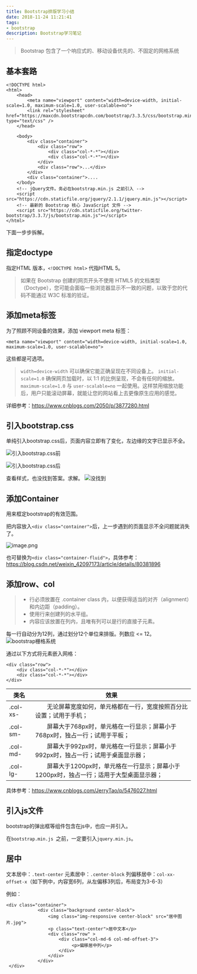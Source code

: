 ```yaml
---
title: Bootstrap排版学习小结
date: 2018-11-24 11:21:41
tags: 
- bootstrap
description: Bootstrap学习笔记
---
```


> Bootstrap 包含了一个响应式的、移动设备优先的、不固定的网格系统

## 基本套路
```
<!DOCTYPE html>
<html>
    <head>
        <meta name="viewport" content="width=device-width, initial-scale=1.0, maximum-scale=1.0, user-scalable=no">
        <link rel="stylesheet" href="https://maxcdn.bootstrapcdn.com/bootstrap/3.3.5/css/bootstrap.min.css" type="text/css" />
    </head>

    <body>
        <div class="container">
            <div class="row">
                <div class="col-*-*"></div>
                <div class="col-*-*"></div>      
            </div>
            <div class="row">...</div>
        </div>
        <div class="container">....
    </body>
    <!-- jQuery文件。务必在bootstrap.min.js 之前引入 -->
    <script src="https://cdn.staticfile.org/jquery/2.1.1/jquery.min.js"></script>
    <!-- 最新的 Bootstrap 核心 JavaScript 文件 -->
    <script src="https://cdn.staticfile.org/twitter-bootstrap/3.3.7/js/bootstrap.min.js"></script>    
</html>

```

下面一步步拆解。

## 指定doctype
指定HTML 版本，`<!DOCTYPE html>` 代指HTML 5。

> 如果在 Bootstrap 创建的网页开头不使用 HTML5 的文档类型（Doctype），您可能会面临一些浏览器显示不一致的问题，以致于您的代码不能通过 W3C 标准的验证。

## 添加meta标签
为了照顾不同设备的效果，添加 viewport meta 标签：

`<meta name="viewport" content="width=device-width, initial-scale=1.0, maximum-scale=1.0, user-scalable=no">`

这些都是可选项。

> `width=device-width` 可以确保它能正确呈现在不同设备上。
> `initial-scale=1.0` 确保网页加载时，以 1:1 的比例呈现，不会有任何的缩放。
> `maximum-scale=1.0` 与 `user-scalable=no` 一起使用。这样禁用缩放功能后，用户只能滚动屏幕，就能让您的网站看上去更像原生应用的感觉。

详细参考：https://www.cnblogs.com/2050/p/3877280.html

## 引入bootstrap.css
单纯引入bootstrap.css后，页面内容立即有了变化，左边缘的文字已显示不全。

![引入bootstrap.css前](https://upload-images.jianshu.io/upload_images/6240664-6404efaf1119d3be.png?imageMogr2/auto-orient/strip%7CimageView2/2/w/1240)

![引入bootstrap.css后](https://upload-images.jianshu.io/upload_images/6240664-f281ed55829b7e00.png?imageMogr2/auto-orient/strip%7CimageView2/2/w/1240)

查看样式，也没找到答案。求解。
![没找到](https://upload-images.jianshu.io/upload_images/6240664-7392c18ef82524f2.png?imageMogr2/auto-orient/strip%7CimageView2/2/w/1240)


## 添加Container

用来框定bootstrap的有效范围。

把内容放入`<div class="container">`后，上一步遇到的页面显示不全问题就消失了。

![image.png](https://upload-images.jianshu.io/upload_images/6240664-41d3b39e2688464b.png?imageMogr2/auto-orient/strip%7CimageView2/2/w/1240)

也可替换为`<div class="container-fluid">`，具体参考：https://blog.csdn.net/weixin_42097173/article/details/80381896

## 添加row、col
> - 行必须放置在 .container class 内，以便获得适当的对齐（alignment）和内边距（padding）。
> - 使用行来创建列的水平组。
> - 内容应该放置在列内，且唯有列可以是行的直接子元素。

每一行自动分为12列，通过划分12个单位来排版。列数应 <= 12。
![bootstrap栅格系统](https://upload-images.jianshu.io/upload_images/6240664-52be49f2cddb72be.png?imageMogr2/auto-orient/strip%7CimageView2/2/w/1240)

通过以下方式将元素嵌入网格：
```
<div class="row">
    <div class="col-*-*"></div>
    <div class="col-*-*"></div>      
</div>
```

|类名|效果|
|-|-|
|.col-xs-|　　无论屏幕宽度如何，单元格都在一行，宽度按照百分比设置；试用于手机；|
|.col-sm-|　　屏幕大于768px时，单元格在一行显示；屏幕小于768px时，独占一行；试用于平板；|
|.col-md-|　　屏幕大于992px时，单元格在一行显示；屏幕小于992px时，独占一行；试用于桌面显示器；|
|.col-lg-|　　屏幕大于1200px时，单元格在一行显示；屏幕小于1200px时，独占一行；适用于大型桌面显示器；|

具体参考：https://www.cnblogs.com/JerryTao/p/5476027.html

## 引入js文件
bootstrap的弹出框等组件包含在js中，也应一并引入。

在`bootstrap.min.js `之前，一定要引入`jquery.min.js`。

## 居中

文本居中：`.text-center`
元素居中：`.center-block`
列偏移居中：`col-xx-offset-x`（如下例中，内容宽6列，从左偏移3列后，布局变为3-6-3）

例如：
```
<div class="container">
            <div class="background center-block">
                <img class="img-responsive center-block" src="居中图片.jpg">
                <p class="text-center">居中文本</p>
                <div class="row" >
                    <div class="col-md-6 col-md-offset-3">
                         <p>偏移居中列</p>
                    </div>
                </div>
            </div>
 </div>

```

